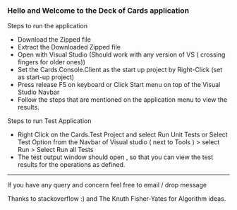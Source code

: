 ### Hello and Welcome to the Deck of Cards application 
Steps to run the application
-  Download  the Zipped file 
-  Extract the Downloaded Zipped file 
-  Open with Visual Studio (Should work with any version of VS ( crossing fingers for older ones))
-  Set the Cards.Console.Client as the start up project by Right-Click (set as start-up project)
-  Press release  F5 on keyboard or Click Start menu on top of the Visual Studio Navbar
-  Follow the steps that are mentioned on the application menu to view the results. 



Steps to run Test Application
-  Right Click on the Cards.Test Project and select Run Unit Tests  or Select Test Option from the Navbar of Visual studio ( next to Tools ) > select Run > Select Run all Tests
-  The test output window should open , so that you can view the test results for the operations as defined. 

<hr/>
If you have any query and concern feel free to email / drop message 

Thanks to stackoverflow  :) and The Knuth Fisher-Yates for Algorithm ideas. 
